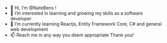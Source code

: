 - 👋 Hi, I’m @NateBens !
- 👀 I’m interested in learning and growing my skills as a software developer
- 🌱 I’m currently learning Reactjs, Entity Framework Core, C# and general web development
- 📫 Reach me in any way you deem appropriate
Thank you!

<!---
NateBens/NateBens is a ✨ special ✨ repository because its `README.md` (this file) appears on your GitHub profile.
You can click the Preview link to take a look at your changes.
--->
